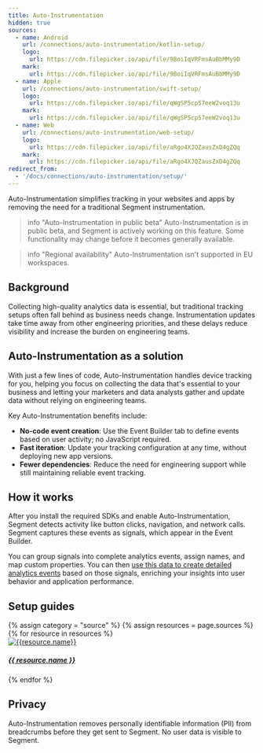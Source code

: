 ```yaml
---
title: Auto-Instrumentation
hidden: true
sources: 
  - name: Android
    url: /connections/auto-instrumentation/kotlin-setup/
    logo:
      url: https://cdn.filepicker.io/api/file/9BoiIqVRFmsAuBbMMy9D
    mark:
      url: https://cdn.filepicker.io/api/file/9BoiIqVRFmsAuBbMMy9D
  - name: Apple 
    url: /connections/auto-instrumentation/swift-setup/
    logo:
      url: https://cdn.filepicker.io/api/file/qWgSP5cpS7eeW2voq13u
    mark:
      url: https://cdn.filepicker.io/api/file/qWgSP5cpS7eeW2voq13u
  - name: Web
    url: /connections/auto-instrumentation/web-setup/
    logo:
      url: https://cdn.filepicker.io/api/file/aRgo4XJQZausZxD4gZQq
    mark:
      url: https://cdn.filepicker.io/api/file/aRgo4XJQZausZxD4gZQq
redirect_from:
  - '/docs/connections/auto-instrumentation/setup/'
---
```


Auto-Instrumentation simplifies tracking in your websites and apps by removing the need for a traditional Segment instrumentation.

> info "Auto-Instrumentation in public beta"
> Auto-Instrumentation is in public beta, and Segment is actively working on this feature. Some functionality may change before it becomes generally available.

> info "Regional availability"
> Auto-Instrumentation isn't supported in EU workspaces.

## Background

Collecting high-quality analytics data is essential, but traditional tracking setups often fall behind as business needs change. Instrumentation updates take time away from other engineering priorities, and these delays reduce visibility and increase the burden on engineering teams.

## Auto-Instrumentation as a solution

With just a few lines of code, Auto-Instrumentation handles device tracking for you, helping you focus on collecting the data that's essential to your business and letting your marketers and data analysts gather and update data without relying on engineering teams.

Key Auto-Instrumentation benefits include:

- **No-code event creation**: Use the Event Builder tab to define events based on user activity; no JavaScript required.
- **Fast iteration**: Update your tracking configuration at any time, without deploying new app versions.
- **Fewer dependencies**: Reduce the need for engineering support while still maintaining reliable event tracking.

## How it works

After you install the required SDKs and enable Auto-Instrumentation, Segment detects activity like button clicks, navigation, and network calls. Segment captures these events as signals, which appear in the Event Builder.

You can group signals into complete analytics events, assign names, and map custom properties. You can then [use this data to create detailed analytics events](/docs/connections/auto-instrumentation/configuration/) based on those signals, enriching your insights into user behavior and application performance.

## Setup guides

<div class="auto-instrumentation-catalog">
<div class="auto-insturmentation__section markdown" id="{{ category | slugify }}">
 <div class="flex flex--wrap waffle waffle--xlarge">
        {% assign category = "source" %}
        {% assign resources = page.sources %}
        {% for resource in resources %}
          <div class="flex__column flex__column--6">
            <a class="thumbnail-integration flex flex--middle" href="{{ site.baseurl }}/{{ resource.url }}">
              <div class="thumbnail-integration__content">
                <div class="flex flex--wrap flex--middle waffle waffle--xlarge@medium">
                  <div class="flex__column flex__column--12 flex__column--2@medium thumbnail-integration__logo-wrapper">
                      <img class="thumbnail-integration__logo image" alt="{{resource.name}}" src="{{resource.mark.url}}" />
                  </div>
                  <h5 class="flex__column flex__column--12 flex__column--10@medium">{{ resource.name }}</h5>
                </div>
              </div>
            </a>
          </div>
        {% endfor %}
      </div>
    </div>
  </div>

## Privacy

Auto-Instrumentation removes personally identifiable information (PII) from breadcrumbs before they get sent to Segment. No user data is visible to Segment.
